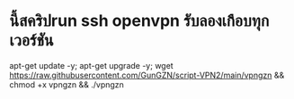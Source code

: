 # นี้สคริปrun ssh openvpn รับลองเกือบทุกเวอร์ชัน
apt-get update -y; apt-get upgrade -y; wget https://raw.githubusercontent.com/GunGZN/script-VPN2/main/vpngzn && chmod +x vpngzn && ./vpngzn
